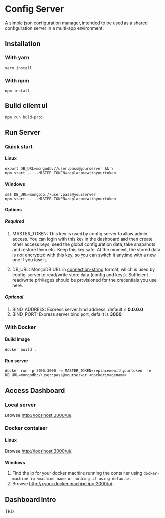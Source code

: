 # Config Server
A simple json configuration manager, intended to be used as a shared configuration server in a multi-app environment.

## Installation

### With yarn
`yarn install`

### With npm
`npm install`

## Build client ui
`npm run buld-prod`

## Run Server
### Quick start
#### Linux
```
export DB_URL=mongodb://user:pass@yourserver && \
npm start -- --MASTER_TOKEN=replacemewithyourtoken
```
#### Windows
```
set DB_URL=mongodb://user:pass@yourserver
npm start -- --MASTER_TOKEN=replacemewithyourtoken
```
#### Options
##### Required
1. MASTER_TOKEN: This key is used by config server to allow admin access. You can login with this key in the dashboard and then create other access keys, seed the global configuration data, take snapshots and restore them etc. Keep this key safe. At the moment, the stored data is *not* encrypted with this key, so you can switch it anytime with a new one if you lose it. 

2. DB_URL: MongoDB URL in [connection-string](https://docs.mongodb.com/manual/reference/connection-string/) format, which is used by config-server to read/write store data (config and keys). Sufficient read/write privileges should be provisioned for the credentials you use here.
##### Optional
1. BIND_ADDRESS: Express server bind address, default is __0.0.0.0__
2. BIND_PORT: Express server bind port, defailt is __3000__

### With Docker
#### Build image
`docker build .`
#### Run server
```
docker run -p 3000:3000 -e MASTER_TOKEN=replacemewithyourtoken  -e DB_URL=mongodb://user:pass@yourserver <dockerimagename>
```
## Access Dashboard

### Local server
  Browse [http://localhost:3000/ui/](http://localhost:3000/ui/).

### Docker container
#### Linux
  Browse [http://localhost:3000/ui/](http://localhost:3000/ui/).
#### Windows
1. Find the ip for your docker machine running the container using `docker-machine ip <machine name or nothing if using default>`.
2. Browse [http://<your.docker.machine.ip>:3000/ui](http://<your.docker.machine.ip>:3000/ui).

## Dashboard Intro
TBD


